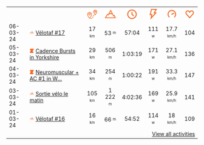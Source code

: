 <table>
    <tr>
        <th></th>
        <th></th>
        <th align="center"><img src="https://raw.githubusercontent.com/robiningelbrecht/strava-activities/master/public/distance.svg" width="30" alt="distance" title="distance"/></th>
        <th align="center"><img src="https://raw.githubusercontent.com/robiningelbrecht/strava-activities/master/public/elevation.svg" width="30" alt="elevation" title="elevation"/></th>
        <th align="center"><img src="https://raw.githubusercontent.com/robiningelbrecht/strava-activities/master/public/time.svg" width="30" alt="time" title="time"/></th>
        <th align="center"><img src="https://raw.githubusercontent.com/robiningelbrecht/strava-activities/master/public/average-watt.svg" width="30" alt="average watts" title="average watts"/></th>
        <th align="center"><img src="https://raw.githubusercontent.com/robiningelbrecht/strava-activities/master/public/average-speed.svg" width="30" alt="average speed" title="average speed"/></th>
        <th align="center"><img src="https://raw.githubusercontent.com/robiningelbrecht/strava-activities/master/public/heart-rate.svg" width="30" alt="average heart rate" title="average heart rate"/></th>
    </tr>
            <tr>
            <td>06-03-24</td>
            <td>
                <img src="https://raw.githubusercontent.com/robiningelbrecht/strava-activities/master/public/activity-ride.svg" width="12" alt="Vélotaf #17" title="Vélotaf #17"/>
<a href="https://www.strava.com/activities/10904551576" title="Kcal: 344 | Gear: None ">Vélotaf #17</a>
            </td>
            <td align="center">17 <sup><sub>km</sub></sup></td>
            <td align="center">53 <sup><sub>m</sub></sup></td>
            <td align="center">57:04</td>
            <td align="center">111 <sup><sub>w</sub></sup></td>
            <td align="center">17.7 <sup><sub>km/h</sub></sup></td>
            <td align="center">104</td>
        </tr>
            <tr>
            <td>05-03-24</td>
            <td>
                                <img src="https://raw.githubusercontent.com/robiningelbrecht/strava-activities/master/public/activity-virtual-ride-zwift.svg" width="12" alt="Cadence Bursts in Yorkshire" title="Cadence Bursts in Yorkshire"/>
<a href="https://www.strava.com/activities/10893839694" title="Kcal: 620 | Gear: None ">Cadence Bursts in Yorkshire</a>
            </td>
            <td align="center">29 <sup><sub>km</sub></sup></td>
            <td align="center">506 <sup><sub>m</sub></sup></td>
            <td align="center">1:03:19</td>
            <td align="center">171 <sup><sub>w</sub></sup></td>
            <td align="center">27.1 <sup><sub>km/h</sub></sup></td>
            <td align="center">136</td>
        </tr>
            <tr>
            <td>04-03-24</td>
            <td>
                                <img src="https://raw.githubusercontent.com/robiningelbrecht/strava-activities/master/public/activity-virtual-ride-zwift.svg" width="12" alt="Neuromuscular + AC #1 in Watopia" title="Neuromuscular + AC #1 in Watopia"/>
<a href="https://www.strava.com/activities/10888053517" title="Kcal: 662 | Gear: None ">Neuromuscular + AC #1 in W...</a>
            </td>
            <td align="center">34 <sup><sub>km</sub></sup></td>
            <td align="center">254 <sup><sub>m</sub></sup></td>
            <td align="center">1:00:22</td>
            <td align="center">191 <sup><sub>w</sub></sup></td>
            <td align="center">33.3 <sup><sub>km/h</sub></sup></td>
            <td align="center">147</td>
        </tr>
            <tr>
            <td>03-03-24</td>
            <td>
                <img src="https://raw.githubusercontent.com/robiningelbrecht/strava-activities/master/public/activity-ride.svg" width="12" alt="Sortie vélo le matin" title="Sortie vélo le matin"/>
<a href="https://www.strava.com/activities/10882118173" title="Kcal: 2794 | Gear: None ">Sortie vélo le matin</a>
            </td>
            <td align="center">105 <sup><sub>km</sub></sup></td>
            <td align="center">1 222 <sup><sub>m</sub></sup></td>
            <td align="center">4:02:36</td>
            <td align="center">169 <sup><sub>w</sub></sup></td>
            <td align="center">25.9 <sup><sub>km/h</sub></sup></td>
            <td align="center">141</td>
        </tr>
            <tr>
            <td>01-03-24</td>
            <td>
                <img src="https://raw.githubusercontent.com/robiningelbrecht/strava-activities/master/public/activity-ride.svg" width="12" alt="Vélotaf #16" title="Vélotaf #16"/>
<a href="https://www.strava.com/activities/10867911637" title="Kcal: 376 | Gear: None ">Vélotaf #16</a>
            </td>
            <td align="center">16 <sup><sub>km</sub></sup></td>
            <td align="center">66 <sup><sub>m</sub></sup></td>
            <td align="center">54:52</td>
            <td align="center">114 <sup><sub>w</sub></sup></td>
            <td align="center">18 <sup><sub>km/h</sub></sup></td>
            <td align="center">109</td>
        </tr>
                <tr>
            <td colspan="8" align="right"><a href="https://github.com/robiningelbrecht/strava-activities#activities">View all activities</a></td>
        </tr>
    </table>
